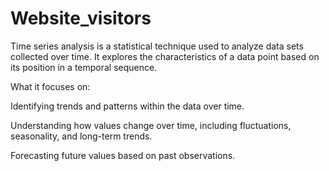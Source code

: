 # Website_visitors
Time series analysis is a statistical technique used to analyze data sets collected over time. It explores the characteristics of a data point based on its position in a temporal sequence.

What it focuses on:

Identifying trends and patterns within the data over time.

Understanding how values change over time, including fluctuations, seasonality, and long-term trends.

Forecasting future values based on past observations.
